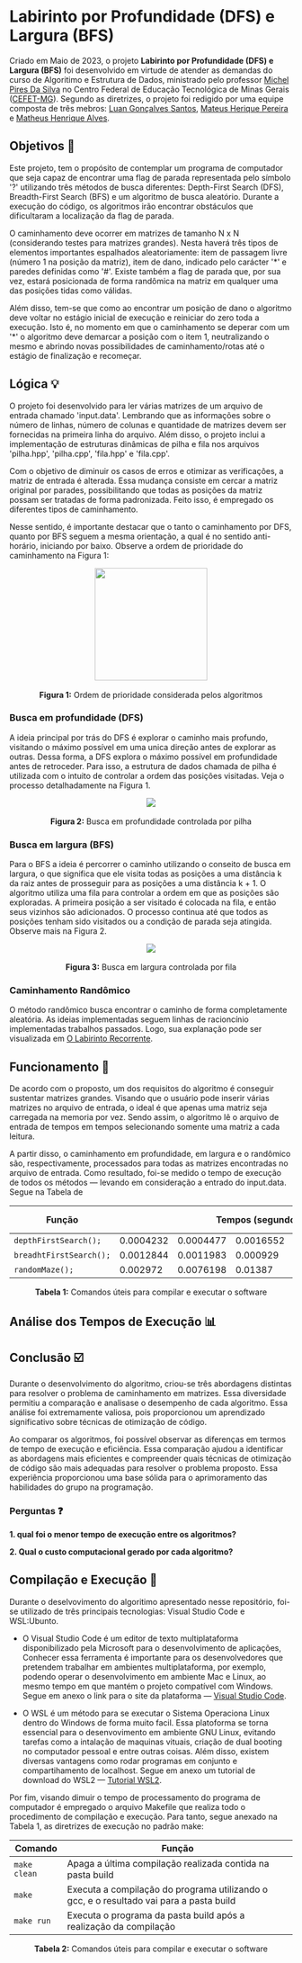 # Labirinto por Profundidade (DFS) e Largura (BFS)

Criado em Maio de 2023, o projeto <strong>Labirinto por Profundidade (DFS) e Largura (BFS)</strong> foi desenvolvido em virtude de atender as demandas do curso de Algoritimo e Estrutura de Dados, ministrado pelo professor <a href="https://github.com/mpiress" target="_blank">Michel Pires Da Silva</a> no Centro Federal de Educação Tecnológica de Minas Gerais (<a href="https://www.divinopolis.cefetmg.br/" target="_blank">CEFET-MG</a>). Segundo as diretrizes, o projeto foi redigido por uma equipe composta de três mebros: <a href="https://github.com/LuanLuL/" target="_blank">Luan Gonçalves Santos</a>, <a href="https://github.com/teuswx" target="_blank">Mateus Herique Pereira</a> e <a href="https://github.com/MatheuAlves/" target="_blank">Matheus Henrique Alves</a>.

## Objetivos 🎯

Este projeto, tem o propósito de contemplar um programa de computador que seja capaz de encontrar uma flag de parada representada pelo símbolo '?' utilizando três métodos de busca diferentes: Depth-First Search (DFS), Breadth-First Search (BFS) e um algoritmo de busca aleatório. Durante a execução do código, os algoritmos irão encontrar obstáculos que dificultaram a localização da flag de parada.

O caminhamento deve ocorrer em matrizes de tamanho N x N (considerando testes para matrizes grandes). Nesta haverá três tipos de elementos importantes espalhados aleatoriamente: item de passagem livre (número 1 na posição da matriz), item de dano, indicado pelo carácter '*' e paredes definidas como '#'. Existe também a flag de parada que, por sua vez, estará posicionada de forma randômica na matriz em qualquer uma das posições tidas como válidas.

Além disso, tem-se que como ao encontrar um posição de dano o algoritmo deve voltar no estágio inicial de execução e reiniciar do zero toda a execução. Isto é, no momento em que o caminhamento se deperar com um '*' o algoritmo deve demarcar a posição com o item 1, neutralizando o mesmo e abrindo novas possibilidades de caminhamento/rotas até o estágio de finalização e recomeçar.

## Lógica :bulb:

O projeto foi desenvolvido para ler várias matrizes de um arquivo de entrada chamado 'input.data'. Lembrando que as informações sobre o número de linhas, número de colunas e quantidade de matrizes devem ser fornecidas na primeira linha do arquivo.  Além disso, o projeto inclui a implementação de estruturas dinâmicas de pilha e fila nos arquivos 'pilha.hpp', 'pilha.cpp', 'fila.hpp' e 'fila.cpp'.

Com o objetivo de diminuir os casos de erros e otimizar as verificações, a matriz de entrada é alterada. Essa mudança consiste em cercar a matriz original por parades, possibilitando que todas as posições da matriz possam ser tratadas de forma padronizada. Feito isso, é empregado os diferentes tipos de caminhamento.

Nesse sentido, é importante destacar que o tanto o caminhamento por DFS, quanto por BFS seguem a mesma orientação, a qual é no sentido anti-horário, iniciando por baixo. Observe a ordem de prioridade do caminhamento na Figura 1:
<br>
<p align="center">
    <img src="img/Figura_1-Orientacao.png" width="200px" height="200px"/>
    <br><br><strong>Figura 1:</strong> Ordem de prioridade considerada pelos algoritmos
</p>

### Busca em profundidade (DFS)

A ideia principal por trás do DFS é explorar o caminho mais profundo, visitando o máximo possível em uma unica direção antes de explorar as outras. Dessa forma, a DFS explora o máximo possível em profundidade antes de retroceder. Para isso, a estrutura de dados chamada de pilha é utilizada com o intuito de controlar a ordem das posições visitadas. Veja o processo detalhadamente na Figura 1.
<br>
<p align="center">
    <img src="img/Figura_2-DFS.png" />
    <br><br><strong>Figura 2:</strong> Busca em profundidade controlada por pilha
</p>

### Busca em largura (BFS)

Para o BFS a ideia é percorrer o caminho utilizando o conseito de busca em largura, o que significa que ele visita todas as posições a uma distância k da raiz antes de prosseguir para as posições a uma distância k + 1. O algoritmo utiliza uma fila para controlar a ordem em que as posições são exploradas. A primeira posição a ser visitado é colocada na fila, e então seus vizinhos são adicionados. O processo continua até que todos as posições tenham sido visitados ou a condição de parada seja atingida. Observe mais na Figura 2.
<br>
<p align="center">
    <img src="img/Figura_3-BFS.png" />
    <br><br><strong>Figura 3:</strong> Busca em largura controlada por fila
</p>

### Caminhamento Randômico

O método randômico busca encontrar o caminho de forma completamente aleatória. As ideias implementadas seguem linhas de racioncínio implementadas trabalhos passados. Logo, sua explanação pode ser visualizada em [O Labirinto Recorrente](https://github.com/teuswx/O-Labirinto-Recorrente/blob/master/README.md).

## Funcionamento :hammer: 

De acordo com o proposto, um dos requisitos do algoritmo é conseguir sustentar matrizes grandes. Visando que o usuário pode inserir várias matrizes no arquivo de entrada, o ideal é que apenas uma matriz seja carregada na memoria por vez. Sendo assim, o algoritmo lê o arquivo de entrada de tempos em tempos selecionando somente uma matriz a cada leitura.

A partir disso, o caminhamento em profundidade, em largura e o randômico são, respectivamente, processados para todas as matrizes encontradas no arquivo de entrada. Como resultado, foi-se medido o tempo de execução de todos os métodos — levando em consideração a entrado do <a hreft="">input.data</a>. Segue na Tabela de

<div align="center">
        <table>
            <thead>
                <tr>
                    <th><center>Função</center></th>
                    <th colspan="5"><center>Tempos (segundos)</center></th>
                    <th><center>Média (segundos)</center></th>
                </tr>
            </thead>
            <tbody>
                <tr>
                    <td><code>depthFirstSearch();</code></td>
                    <td>0.0004232</td>
                    <td>0.0004477</td>
                    <td>0.0016552</td>
                    <td>0.0004056</td>
                    <td>0.0017993</td>
                    <td>( ± ) </td>
                </tr>
                <tr>
                    <td><code>breadhtFirstSearch();</code></td>
                    <td>0.0012844</td>
                    <td>0.0011983</td>
                    <td>0.000929</td>
                    <td>0.0016357</td>
                    <td>0.0012859</td>
                    <td>( ± ) </td>
                </tr>
                <tr>
                    <td><code>randomMaze();</code></td>
                    <td>0.002972</td>
                    <td>0.0076198</td>
                    <td>0.01387</td>
                    <td>0.0058208</td>
                    <td>0.0466705</td>
                    <td>( ± ) </td>
                </tr>
            </tbody>
        </table>
        <p align="center">
            <b>Tabela 1:</b> Comandos úteis para compilar e executar o software
        </p>
    </div>

## Análise dos Tempos de Execução :bar_chart:

## Conclusão :ballot_box_with_check:

Durante o desenvolvimento do algoritmo, criou-se três abordagens distintas para resolver o problema de caminhamento em matrizes. Essa diversidade permitiu a comparação e analisase o desempenho de cada algoritmo. Essa análise foi extremamente valiosa, pois proporcionou um aprendizado significativo sobre técnicas de otimização de código.

Ao comparar os algoritmos, foi possível observar as diferenças em termos de tempo de execução e eficiência. Essa comparação ajudou a identificar as abordagens mais eficientes e compreender quais técnicas de otimização de código são mais adequadas para resolver o problema proposto. Essa experiência proporcionou uma base sólida para o aprimoramento das habilidades do grupo na programação.

### Perguntas ❓

**1. qual foi o menor tempo de execução entre os algoritmos?**

**2. Qual o custo computacional gerado por cada algoritmo?**

## Compilação e Execução :electric_plug:

<p>
    Durante o deselvovimento do algoritimo apresentado nesse repositório, foi-se utilizado de três principais tecnologias: Visual Studio Code e WSL:Ubunto.
</p>
<ul>
    <li>    
        <p>
            O Visual Studio Code é um editor de texto multiplataforma disponibilizado pela Microsoft para o desenvolvimento de aplicações, Conhecer essa ferramenta é importante para os desenvolvedores que pretendem trabalhar em ambientes multiplataforma, por exemplo,  podendo operar o desenvolvimento em ambiente Mac e Linux, ao mesmo tempo em que mantém o projeto compatível com Windows. Segue em anexo o link para o site da plataforma — <a href="https://code.visualstudio.com/" target="_blank">Visual Studio Code</a>.
        </p>
    </li>
    <li>
        <p>O WSL é um método para se executar o Sistema Operaciona Linux dentro do Windows de forma muito facil. Essa platoforma se torna essencial para o desenvovimento em ambiente GNU Linux, evitando tarefas como a intalação de maquinas vituais, criação de dual booting no computador pessoal e entre outras coisas. Além disso, existem diversas vantagens como rodar programas em conjunto e compartihamento de localhost. Segue em anexo um  tutorial de download do WSL2 — <a href="https://youtu.be/hd6lxt5iVsg" target="_blank">Tutorial WSL2</a>.</p>
    </li>
</ul>


Por fim, visando dimuir o tempo de processamento do programa de computador é empregado o arquivo Makefile que realiza todo o procedimento de compilação e execução. Para tanto, segue anexado na Tabela 1, as diretrizes de execução no padrão make:

<div align="center">

| Comando                |  Função                                                                                           |                     
| -----------------------| ------------------------------------------------------------------------------------------------- |
|  `make clean`          | Apaga a última compilação realizada contida na pasta build                                        |
|  `make`                | Executa a compilação do programa utilizando o gcc, e o resultado vai para a pasta build           |
|  `make run`            | Executa o programa da pasta build após a realização da compilação                                |
</div>
<p align="center">
    <strong>Tabela 2:</strong> Comandos úteis para compilar e executar o software
</p>


